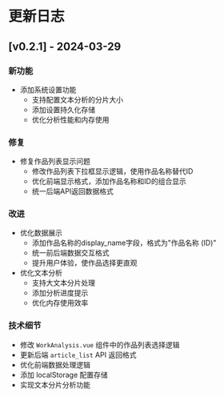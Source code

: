 # 更新日志

## [v0.2.1] - 2024-03-29

### 新功能
- 添加系统设置功能
  - 支持配置文本分析的分片大小
  - 添加设置持久化存储
  - 优化分析性能和内存使用

### 修复
- 修复作品列表显示问题
  - 修改作品列表下拉框显示逻辑，使用作品名称替代ID
  - 优化前端显示格式，添加作品名称和ID的组合显示
  - 统一后端API返回数据格式

### 改进
- 优化数据展示
  - 添加作品名称的display_name字段，格式为"作品名称 (ID)"
  - 统一前后端数据交互格式
  - 提升用户体验，使作品选择更直观
- 优化文本分析
  - 支持大文本分片处理
  - 添加分析进度提示
  - 优化内存使用效率

### 技术细节
- 修改 `WorkAnalysis.vue` 组件中的作品列表选择逻辑
- 更新后端 `article_list` API 返回格式
- 优化前端数据处理逻辑
- 添加 localStorage 配置存储
- 实现文本分片分析功能 